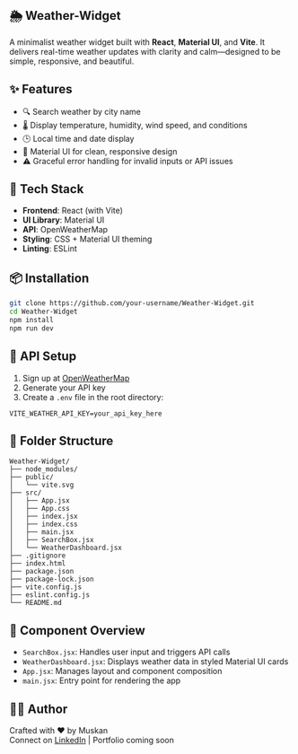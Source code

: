 ## 🌦️ Weather-Widget

A minimalist weather widget built with **React**, **Material UI**, and **Vite**. It delivers real-time weather updates with clarity and calm—designed to be simple, responsive, and beautiful.

## ✨ Features

- 🔍 Search weather by city name
- 🌡️ Display temperature, humidity, wind speed, and conditions
- 🕒 Local time and date display
- 🎨 Material UI for clean, responsive design
- ⚠️ Graceful error handling for invalid inputs or API issues

## 🧰 Tech Stack

- **Frontend**: React (with Vite)
- **UI Library**: Material UI
- **API**: OpenWeatherMap
- **Styling**: CSS + Material UI theming
- **Linting**: ESLint

## 📦 Installation

```bash
git clone https://github.com/your-username/Weather-Widget.git
cd Weather-Widget
npm install
npm run dev
```

## 🔑 API Setup

1. Sign up at [OpenWeatherMap](https://openweathermap.org/)
2. Generate your API key
3. Create a `.env` file in the root directory:

```env
VITE_WEATHER_API_KEY=your_api_key_here
```

## 📁 Folder Structure

```
Weather-Widget/
├── node_modules/
├── public/
│   └── vite.svg
├── src/
│   ├── App.jsx
│   ├── App.css
│   ├── index.jsx
│   ├── index.css
│   ├── main.jsx
│   ├── SearchBox.jsx
│   └── WeatherDashboard.jsx
├── .gitignore
├── index.html
├── package.json
├── package-lock.json
├── vite.config.js
├── eslint.config.js
└── README.md
```

## 🧠 Component Overview

- `SearchBox.jsx`: Handles user input and triggers API calls
- `WeatherDashboard.jsx`: Displays weather data in styled Material UI cards
- `App.jsx`: Manages layout and component composition
- `main.jsx`: Entry point for rendering the app

## 🙋‍♀️ Author

Crafted with ❤️ by Muskan  
Connect on [LinkedIn](https://www.linkedin.com/) | Portfolio coming soon